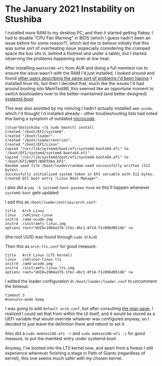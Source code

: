 # The January 2021 Instability on Stushiba

I installed more RAM to my desktop PC, and then it started getting flakey. I had to disable "CPU Fan Warning" in BIOS (which I guess hadn't been an issue before for some reason?), which led me to believe initially that this was some sort of overheating issue (especially considering the cramped space the box sits in, behind a footrest and under a table), but I started observing the problems happening even at low heat.

After installling `memtest86-efi` from AUR and doing a full memtest run to ensure the issue wasn't with the RAM I'd just installed, I looked around and found [other users describing the same sort of problems I'd been having][kqadu8]. I installed linux-lts, but then I decided that, much like the issues I'd had around booting into MemTest86, this seemed like an opportune moment to switch bootloaders over to the better-maintained (and better designed) [systemd-boot][].

[kqadu8]: https://www.reddit.com/r/archlinux/comments/kqadu8/arch_is_freezing_randomly/
[systemd-boot]: https://wiki.archlinux.org/index.php/systemd-boot

This was also assisted by my noticing I hadn't actually installed `amd-ucode`, which I'd thought I'd installed already - other troubleshooting lists had noted this being a symptom of outdated [microcode][].

[microcode]: https://wiki.archlinux.org/index.php/Microcode

```
[stuart@stushiba ~]$ sudo bootctl install
Created "/boot/EFI/systemd".
Created "/boot/loader".
Created "/boot/loader/entries".
Created "/boot/EFI/Linux".
Copied "/usr/lib/systemd/boot/efi/systemd-bootx64.efi" to "/boot/EFI/systemd/systemd-bootx64.efi".
Copied "/usr/lib/systemd/boot/efi/systemd-bootx64.efi" to "/boot/EFI/BOOT/BOOTX64.EFI".
Random seed file /boot/loader/random-seed successfully written (512 bytes).
Successfully initialized system token in EFI variable with 512 bytes.
Created EFI boot entry "Linux Boot Manager".
```

I also did a `yay -S systemd-boot-pacman-hook` so this'll happen whenever `systemd-boot` gets updated

I add this as `/boot/loader/entries/arch.conf`:

```
title   Arch Linux
linux   /vmlinuz-linux
initrd  /amd-ucode.img
initrd  /initramfs-linux.img
options root="UUID=1904a37b-1fec-4bc1-8f14-f1c096d051db" rw
```

(the root UUID was found through `sudo blkid`)

Then this as `arch-lts.conf` for good measure:

```
title   Arch Linux (LTS kernel)
linux   /vmlinuz-linux-lts
initrd  /amd-ucode.img
initrd  /initramfs-linux-lts.img
options root="UUID=1904a37b-1fec-4bc1-8f14-f1c096d051db" rw
```

I edited the loader configuration in `/boot/loader/loader.conf` to uncomment the timeout:

```
timeout 3
#console-mode keep
```

I was going to add `default arch.conf`, but after consulting [the man page](https://man.archlinux.org/man/loader.conf.5), I realized I could set that from within the UI itself, and it would be stored as a UEFI variable that would override whatever was configured anyway, so I decided to just leave the definition there and reboot to set it.

Also did a `sudo memtest86-efi -r` and `sudo memtest86-efi -i` for good measure, to put the memtest entry under systemd-boot

Anyway, I've booted into the LTS kernel now, and apart from a freeze I still experience whenever finishing a stage in Path of Giants (regardless of kernel), this one seems much safer with my chosen kernel.
